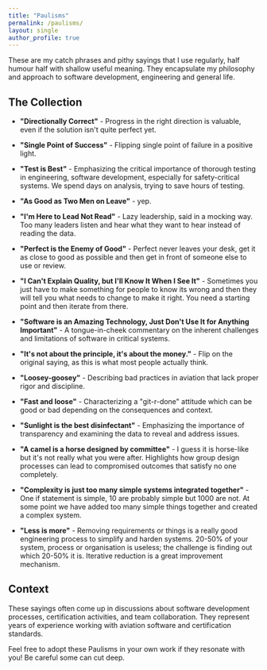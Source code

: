 ```yaml
---
title: "Paulisms"
permalink: /paulisms/
layout: single
author_profile: true
---
```


These are my catch phrases and pithy sayings that I use regularly, half humour half with shallow useful meaning. They encapsulate my philosophy and approach to software development, engineering and general life.

## The Collection

- **"Directionally Correct"** - Progress in the right direction is valuable, even if the solution isn't quite perfect yet.

- **"Single Point of Success"** - Flipping single point of failure in a positive light.

- **"Test is Best"** - Emphasizing the critical importance of thorough testing in engineering, software development, especially for safety-critical systems. We spend days on analysis, trying to save hours of testing.  

- **"As Good as Two Men on Leave"** - yep.

- **"I'm Here to Lead Not Read"** - Lazy leadership, said in a mocking way. Too many leaders listen and hear what they want to hear instead of reading the data. 

- **"Perfect is the Enemy of Good"** - Perfect never leaves your desk, get it as close to good as possible and then get in front of someone else to use or review. 

- **"I Can't Explain Quality, but I'll Know It When I See It"** - Sometimes you just have to make something for people to know its wrong and then they will tell you what needs to change to make it right. You need a starting point and then iterate from there. 

- **"Software is an Amazing Technology, Just Don't Use It for Anything Important"** - A tongue-in-cheek commentary on the inherent challenges and limitations of software in critical systems.

- **"It's not about the principle, it's about the money."** - Flip on the original saying, as this is what most people actually think.

- **"Loosey-goosey"** - Describing bad practices in aviation that lack proper rigor and discipline.

- **"Fast and loose"** - Characterizing a "git-r-done" attitude which can be good or bad depending on the consequences and context.

- **"Sunlight is the best disinfectant"** - Emphasizing the importance of transparency and examining the data to reveal and address issues.

- **"A camel is a horse designed by committee"** - I guess it is horse-like but it's not really what you were after. Highlights how group design processes can lead to compromised outcomes that satisfy no one completely.

- **"Complexity is just too many simple systems integrated together"** - One if statement is simple, 10 are probably simple but 1000 are not. At some point we have added too many simple things together and created a complex system.

- **"Less is more"** - Removing requirements or things is a really good engineering process to simplify and harden systems. 20-50% of your system, process or organisation is useless; the challenge is finding out which 20-50% it is. Iterative reduction is a great improvement mechanism.

## Context

These sayings often come up in discussions about software development processes, certification activities, and team collaboration. They represent years of experience working with aviation software and certification standards.

Feel free to adopt these Paulisms in your own work if they resonate with you! Be careful some can cut deep.